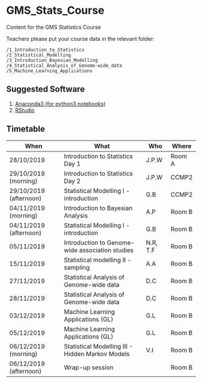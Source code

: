 # GMS_Stats_Course
Content for the GMS Statistics Course

Teachers please put your course data in the relevant folder:

```
/1_Introduction_to_Statistics
/2_Statistical_Modelling
/3_Introduction_Bayesian_Modelling
/4_Statistical_Analysis_of_Genome-wide_data
/5_Machine_Learning_Applications
```

Suggested Software
----------------------
1. [Anaconda3 (for python3 notebooks)](https://www.anaconda.com/download/)
2. [RStudio](https://www.rstudio.com/)

Timetable
---------

| When | What | Who | Where |
| ---- | ---- | --- | ----- |
| 28/10/2019 | Introduction to Statistics Day 1 | J.P.W | Room A |
| 29/10/2019 (morning) | Introduction to Statistics Day 2 | J.P.W | CCMP2 |
| 29/10/2019 (afternoon) | Statistical Modelling I - introduction | G.B | CCMP2 |
| 04/11/2019 (morning) | Introduction to Bayesian Analysis | A.P | Room B |
| 04/11/2019 (afternoon) | Statistical Modelling I - introduction | G.B | Room B |
| 05/11/2019 | Introduction to Genome-wide association studies | N.R, T.F | Room B |
| 15/11/2019 | Statistical modelling II - sampling | A.A | Room B |
| 27/11/2019 | Statistical Analysis of Genome-wide data | D.C | Room B |
| 28/11/2019 | Statistical Analysis of Genome-wide data | D.C | Room B |
| 03/12/2019 | Machine Learning Applications (GL) | G.L | Room B |
| 05/12/2019 | Machine Learning Applications (GL) | G.L | Room B |
| 06/12/2019 (morning) | Statistical Modelling III - Hidden Markov Models | V.I | Room B |
| 06/12/2019 (afternoon) | Wrap-up session | | Room B |


